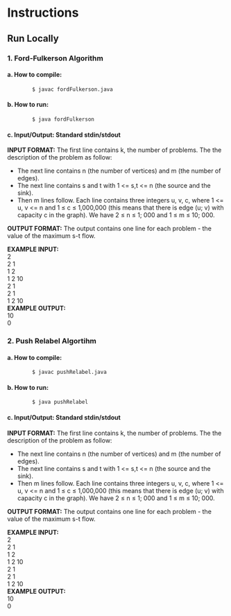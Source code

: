 # Instructions

## Run Locally
  ### 1. Ford-Fulkerson Algorithm
  
   #### a. How to compile:
            
            $ javac fordFulkerson.java
   
   #### b. How to run: 
             
            $ java fordFulkerson
   
   #### c. Input/Output: Standard stdin/stdout
  
  **INPUT FORMAT:** The first line contains k, the number of problems. The the description of the problem as follow:
  + The next line contains n (the number of vertices) and m (the number of edges).
  + The next line contains s and t with 1 <= s,t <= n (the source and the sink). 
  + Then m lines follow. Each line contains three integers u, v, c, where 1 <= u, v <= n and 1 ≤ c ≤ 1,000,000 (this means that there is edge (u; v) with capacity c in the graph). We have 2 ≤ n ≤ 1; 000 and 1 ≤ m ≤ 10; 000.
  
  **OUTPUT FORMAT:** The output contains one line for each problem - the value of the maximum s-t flow.
      
  **EXAMPLE INPUT:**  
  2  
  2 1  
  1 2  
  1 2 10  
  2 1  
  2 1  
  1 2 10  
  **EXAMPLE OUTPUT:**  
  10  
  0  
  
  ### 2. Push Relabel Algortihm
  
  #### a. How to compile: 
    
            $ javac pushRelabel.java
    
  #### b. How to run: 
    
            $ java pushRelabel
  
  #### c. Input/Output: Standard stdin/stdout
  
  **INPUT FORMAT:** The first line contains k, the number of problems. The the description of the problem as follow:
  + The next line contains n (the number of vertices) and m (the number of edges).
  + The next line contains s and t with 1 <= s,t <= n (the source and the sink). 
  + Then m lines follow. Each line contains three integers u, v, c, where 1 <= u, v <= n and 1 ≤ c ≤ 1,000,000 (this means that there is edge (u; v) with capacity c in the graph). We have 2 ≤ n ≤ 1; 000 and 1 ≤ m ≤ 10; 000.
  
  **OUTPUT FORMAT:** The output contains one line for each problem - the value of the maximum s-t flow.
      
  **EXAMPLE INPUT:**  
  2  
  2 1  
  1 2  
  1 2 10  
  2 1  
  2 1  
  1 2 10  
  **EXAMPLE OUTPUT:**  
  10  
  0  
